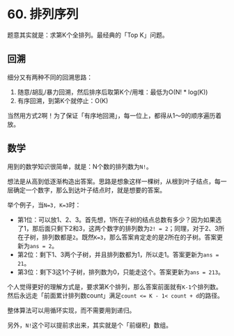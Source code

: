 # 60. 排列序列

题意其实就是：求第K个全排列。最经典的「Top K」问题。

## 回溯

细分又有两种不同的回溯思路：

1. 随意/胡乱/暴力回溯，然后排序后取第K个/用堆：最低为O(N! * log(K))
2. 有序回溯，到第K个就停止：O(K)

当然用方式2啊！为了保证「有序地回溯」，每一位上，都得从1～9的顺序遍历着放。

## 数学

用到的数学知识很简单，就是：N个数的排列数为`N!`。

想法是从高到低逐渐构造出答案。思路是想象这样一棵树，从根到叶子结点，每一层确定一个数字，那么到达叶子结点时，就是想要的答案。

举个例子，当`N=3, K=3`时：

- 第1位：可以放1、2、3。首先想，1所在子树的结点总数有多少？因为如果选了1，那后面只剩下2和3，这两个数字的排列数为`2! = 2`；同理，对于2、3所在子树，排列数都是`2`。既然`K=3`，那么答案肯定走的是2所在的子树。答案更新为`ans = 2`。
- 第2位：剩下1、3两个子树，并且排列数都为1，所以走1。答案更新为`ans = 21`。
- 第3位：剩下3这1个子树，排列数为0，只能走这个。答案更新为`ans = 213`。

个人觉得更好的理解方式是，要求第K个排列，那么答案前面就有`K-1`个排列数。然后永远走「前面累计排列数count」满足`count <= K - 1< count + d`的路径。

整体算法可以用循环实现，而不需要用到递归。

另外，`N!`这个可以提前求出来，其实就是个「前缀积」数组。
